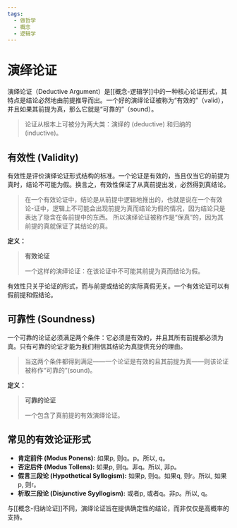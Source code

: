```yaml
---
tags:
  - 做哲学
  - 概念
  - 逻辑学
---
```


# 演绎论证

演绎论证（Deductive Argument）是[[概念-逻辑学]]中的一种核心论证形式，其特点是结论必然地由前提推导而出。一个好的演绎论证被称为“有效的”（valid），并且如果其前提为真，那么它就是“可靠的”（sound）。

> 论证从根本上可被分为两大类：演绎的 (deductive) 和归纳的 (inductive)。

## 有效性 (Validity)

有效性是评价演绎论证形式结构的标准。一个论证是有效的，当且仅当它的前提为真时，结论不可能为假。换言之，有效性保证了从真前提出发，必然得到真结论。

> 在一个有效论证中，结论是从前提中逻辑地推出的，也就是说在一个有效论-证中，逻辑上不可能会出现前提为真而结论为假的情况，因为结论只是表达了隐含在各前提中的东西。
> 所以演绎论证被称作是“保真”的，因为其前提的真就保证了其结论的真。

**定义：**
> **有效论证**
>
> 一个这样的演绎论证：在该论证中不可能其前提为真而结论为假。

有效性只关乎论证的形式，而与前提或结论的实际真假无关。一个有效论证可以有假前提和假结论。

## 可靠性 (Soundness)

一个可靠的论证必须满足两个条件：它必须是有效的，并且其所有前提都必须为真。只有可靠的论证才能为我们相信其结论为真提供充分的理由。

> 当这两个条件都得到满足——一个论证是有效的且其前提为真——则该论证被称作“可靠的”(sound)。

**定义：**
> **可靠的论证**
>
> 一个包含了真前提的有效演绎论证。

## 常见的有效论证形式

*   **肯定前件 (Modus Ponens):** 如果p, 则q。p。所以, q。
*   **否定后件 (Modus Tollens):** 如果p, 则q。非q。所以, 非p。
*   **假言三段论 (Hypothetical Syllogism):** 如果p, 则q。如果q, 则r。所以, 如果p, 则r。
*   **析取三段论 (Disjunctive Syyllogism):** 或者p, 或者q。非p。所以, q。

与[[概念-归纳论证]]不同，演绎论证旨在提供确定性的结论，而非仅仅是高概率的支持。
